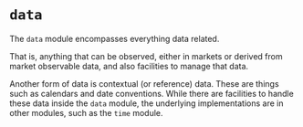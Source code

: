 # `data`

The `data` module encompasses everything data related. 

That is, anything that can be observed, either in markets or derived from market observable data, and also facilities to manage that data. 

Another form of data is contextual (or reference) data. These are things such as calendars and date conventions. While there are facilities to handle these data inside the `data` module, the underlying implementations are in other modules, such as the `time` module.

